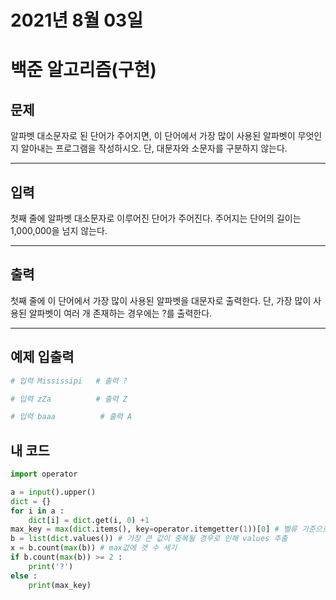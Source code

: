 # 2021년 8월 03일
# 백준 알고리즘(구현)
## 문제
알파벳 대소문자로 된 단어가 주어지면, 이 단어에서 가장 많이 사용된 알파벳이 무엇인지 알아내는 프로그램을 작성하시오. 단, 대문자와 소문자를 구분하지 않는다.

***
## 입력
첫째 줄에 알파벳 대소문자로 이루어진 단어가 주어진다. 주어지는 단어의 길이는 1,000,000을 넘지 않는다.
***
## 출력
첫째 줄에 이 단어에서 가장 많이 사용된 알파벳을 대문자로 출력한다. 단, 가장 많이 사용된 알파벳이 여러 개 존재하는 경우에는 ?를 출력한다.

---
## 예제 입출력 
```python
# 입력 Mississipi   # 출력 ?

# 입력 zZa          # 출력 Z

# 입력 baaa          # 출력 A
``` 
## 내 코드
```python
import operator

a = input().upper() 
dict = {}
for i in a :
    dict[i] = dict.get(i, 0) +1
max_key = max(dict.items(), key=operator.itemgetter(1))[0] # 벨류 기준으로 가장 큰 값에 키값 뽑기
b = list(dict.values()) # 가장 큰 값이 중복될 경우로 인해 values 추출 
x = b.count(max(b)) # max값에 갯 수 세기
if b.count(max(b)) >= 2 :
    print('?')
else : 
    print(max_key)
```